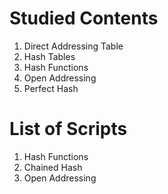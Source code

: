 # Studied Contents

1. Direct Addressing Table
2. Hash Tables
3. Hash Functions
4. Open Addressing
5. Perfect Hash

# List of Scripts

1. Hash Functions
2. Chained Hash
3. Open Addressing
